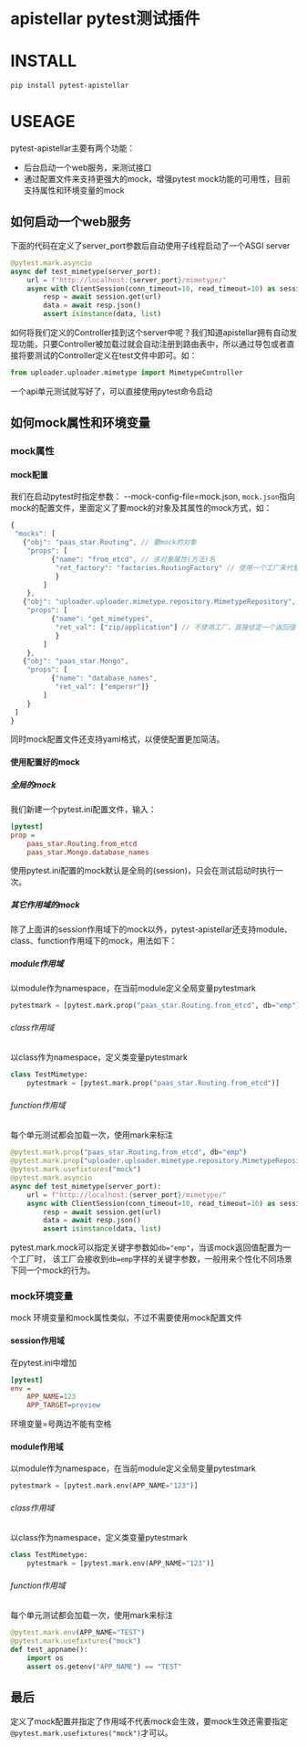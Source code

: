 # apistellar pytest测试插件

# INSTALL
```
pip install pytest-apistellar
```

# USEAGE
pytest-apistellar主要有两个功能：
- 后台启动一个web服务，来测试接口
- 通过配置文件来支持更强大的mock，增强pytest mock功能的可用性，目前支持属性和环境变量的mock

## 如何启动一个web服务
下面的代码在定义了server_port参数后自动使用子线程启动了一个ASGI server
```python
@pytest.mark.asyncio
async def test_mimetype(server_port):
    url = f"http://localhost:{server_port}/mimetype/"
    async with ClientSession(conn_timeout=10, read_timeout=10) as session:
        resp = await session.get(url)
        data = await resp.json()
        assert isinstance(data, list)
```
如何将我们定义的Controller挂到这个server中呢？我们知道apistellar拥有自动发现功能，只要Controller被加载过就会自动注册到路由表中，所以通过导包或者直接将要测试的Controller定义在test文件中即可。如：
```python
from uploader.uploader.mimetype import MimetypeController
```
一个api单元测试就写好了，可以直接使用pytest命令启动
## 如何mock属性和环境变量
### mock属性
#### mock配置
我们在启动pytest时指定参数： --mock-config-file=mock.json,
`mock.json`指向mock的配置文件，里面定义了要mock的对象及其属性的mock方式，如：
```js
{
 "mocks": [
   {"obj": "paas_star.Routing", // 要mock的对象
    "props": [
          {"name": "from_etcd", // 该对象属性(方法)名
           "ret_factory": "factories.RoutingFactory" // 使用一个工厂来代替from_etcd。
           }
        ]
    },
   {"obj": "uploader.uploader.mimetype.repository.MimetypeRepository",
    "props": [
          {"name": "get_mimetypes",
           "ret_val": ["zip/application"] // 不使用工厂，直接给定一个返回值
           }
        ]
    },
   {"obj": "paas_star.Mongo",
    "props": [
          {"name": "database_names",
           "ret_val": ["emperor"]}
        ]
    }
 ]
}
```
同时mock配置文件还支持yaml格式，以便使配置更加简洁。

#### 使用配置好的mock

##### 全局的mock
我们新建一个pytest.ini配置文件，输入：
```ini
[pytest]
prop =
    paas_star.Routing.from_etcd
    paas_star.Mongo.database_names
```
使用pytest.ini配置的mock默认是全局的(session)，只会在测试启动时执行一次。

##### 其它作用域的mock
除了上面讲的session作用域下的mock以外，pytest-apistellar还支持module、class、function作用域下的mock，用法如下：
##### module作用域
以module作为namespace，在当前module定义全局变量pytestmark
```python
pytestmark = [pytest.mark.prop("paas_star.Routing.from_etcd", db="emp")]
```
###### class作用域
以class作为namespace，定义类变量pytestmark
```python
class TestMimetype:
    pytestmark = [pytest.mark.prop("paas_star.Routing.from_etcd")]
```
###### function作用域
每个单元测试都会加载一次，使用mark来标注
```python
@pytest.mark.prop("paas_star.Routing.from_etcd", db="emp")
@pytest.mark.prop("uploader.uploader.mimetype.repository.MimetypeRepository.get_mimetypes")
@pytest.mark.usefixtures("mock")
@pytest.mark.asyncio
async def test_mimetype(server_port):
    url = f"http://localhost:{server_port}/mimetype/"
    async with ClientSession(conn_timeout=10, read_timeout=10) as session:
        resp = await session.get(url)
        data = await resp.json()
        assert isinstance(data, list)
```
pytest.mark.mock可以指定关键字参数如`db="emp"`，当该mock返回值配置为一个工厂时，
该工厂会接收到`db=emp`字样的关键字参数，一般用来个性化不同场景下同一个mock的行为。
### mock环境变量
mock 环境变量和mock属性类似，不过不需要使用mock配置文件
#### session作用域
在pytest.ini中增加
```ini
[pytest]
env =
    APP_NAME=123
    APP_TARGET=preview
```
环境变量=号两边不能有空格
#### module作用域
以module作为namespace，在当前module定义全局变量pytestmark
```python
pytestmark = [pytest.mark.env(APP_NAME="123")]
```
###### class作用域
以class作为namespace，定义类变量pytestmark
```python
class TestMimetype:
    pytestmark = [pytest.mark.env(APP_NAME="123")]
```
###### function作用域
每个单元测试都会加载一次，使用mark来标注
```python
@pytest.mark.env(APP_NAME="TEST")
@pytest.mark.usefixtures("mock")
def test_appname():
    import os
    assert os.getenv("APP_NAME") == "TEST"
```
## 最后
定义了mock配置并指定了作用域不代表mock会生效，要mock生效还需要指定`@pytest.mark.usefixtures("mock")`才可以。
